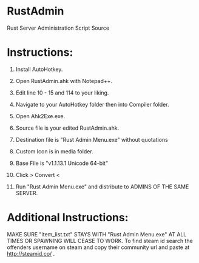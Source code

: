 RustAdmin
=========

Rust Server Administration Script Source

Instructions:
=========

1) Install AutoHotkey.

2) Open RustAdmin.ahk with Notepad++.

3) Edit line 10 - 15 and 114 to your liking.

4) Navigate to your AutoHotkey folder then into Compiler folder.

5) Open Ahk2Exe.exe.

6) Source file is your edited RustAdmin.ahk.

7) Destination file is "Rust Admin Menu.exe" without quotations

8) Custom Icon is in media folder.

9) Base File is "v1.1.13.1 Unicode 64-bit"

10) Click > Convert <

11) Run "Rust Admin Menu.exe" and distribute to ADMINS OF THE SAME SERVER.

Additional Instructions:
=========
MAKE SURE "item_list.txt" STAYS WITH "Rust Admin Menu.exe" AT ALL TIMES OR SPAWNING WILL CEASE TO WORK.
To find steam id search the offenders username on steam and copy their community url and paste at http://steamid.co/ .